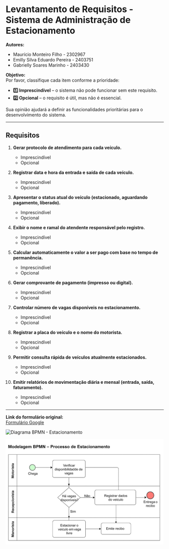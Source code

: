 # Levantamento de Requisitos - Sistema de Administração de Estacionamento

**Autores:**  
- Maurício Monteiro Filho - 2302967  
- Emilly Silva Eduardo Pereira - 2403751  
- Gabrielly Soares Marinho - 2403430  

**Objetivo:**  
Por favor, classifique cada item conforme a prioridade:  

- **1️⃣ Imprescindível** – o sistema não pode funcionar sem este requisito.  
- **2️⃣ Opcional** – o requisito é útil, mas não é essencial.  

Sua opinião ajudará a definir as funcionalidades prioritárias para o desenvolvimento do sistema.

---

## Requisitos

1. **Gerar protocolo de atendimento para cada veículo.**  
   - Imprescindível  
   - Opcional  

2. **Registrar data e hora da entrada e saída de cada veículo.**  
   - Imprescindível  
   - Opcional  

3. **Apresentar o status atual do veículo (estacionado, aguardando pagamento, liberado).**  
   - Imprescindível  
   - Opcional  

4. **Exibir o nome e ramal do atendente responsável pelo registro.**  
   - Imprescindível  
   - Opcional  

5. **Calcular automaticamente o valor a ser pago com base no tempo de permanência.**  
   - Imprescindível  
   - Opcional  

6. **Gerar comprovante de pagamento (impresso ou digital).**  
   - Imprescindível  
   - Opcional  

7. **Controlar número de vagas disponíveis no estacionamento.**  
   - Imprescindível  
   - Opcional  

8. **Registrar a placa do veículo e o nome do motorista.**  
   - Imprescindível  
   - Opcional  

9. **Permitir consulta rápida de veículos atualmente estacionados.**  
   - Imprescindível  
   - Opcional  

10. **Emitir relatórios de movimentação diária e mensal (entrada, saída, faturamento).**  
    - Imprescindível  
    - Opcional  

---

**Link do formulário original:**  
[Formulário Google](https://docs.google.com/forms/d/e/1FAIpQLSe8F_qTcznWWbsiHnR-TM631YXwa139Uxt684N2GqrfGR-Hug/viewform)

![Diagrama BPMN - Estacionamento](imagens/REQUISITOS.png)

<p>
  <img src="bpmn_estacionamento.png" alt="Diagrama BPMN - Estacionamento" width="600">
</p>